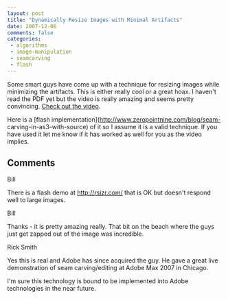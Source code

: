 ```yaml
---
layout: post
title: "Dynamically Resize Images with Minimal Artifacts"
date: 2007-12-06
comments: false
categories:
 - algorithms
 - image-manipulation
 - seamcarving
 - flash
---
```

Some smart guys have come up with a technique for resizing images while
minimizing the artifacts. This is either really cool or a great hoax. I
haven't read the PDF yet but the video is really amazing and seems pretty
convincing. [Check out the video](http://www.seamcarving.com/).  
  
Here is a [flash implementation](http://www.zeropointnine.com/blog/seam-
carving-in-as3-with-source) of it so I assume it is a valid technique. If you
have used it let me know if it has worked as well for you as the video
implies.

## Comments

Bill

There is a flash demo at http://rsizr.com/ that is OK but doesn't respond well
to large images.

Bill

Thanks - it is pretty amazing really. That bit on the beach where the guys
just get zapped out of the image was incredible.

Rick Smith

Yes this is real and Adobe has since acquired the guy. He gave a great live
demonstration of seam carving/editing at Adobe Max 2007 in Chicago.  
  
I'm sure this technology is bound to be implemented into Adobe technologies in
the near future.

